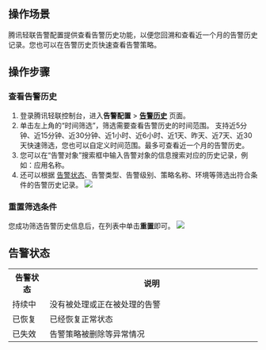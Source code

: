 ﻿## 操作场景

腾讯轻联告警配置提供查看告警历史功能，以便您回溯和查看近一个月的告警历史记录。您也可以在告警历史页快速查看告警策略。

## 操作步骤

### 查看告警历史

1. 登录腾讯轻联控制台，进入**告警配置** > [**告警历史**](https://ipaas.cloud.tencent.com/alarm) 页面。
2. 单击左上角的“时间筛选”，筛选需要查看告警历史的时间范围。
   支持近5分钟、近15分钟、近30分钟、近1小时、近6小时、近1天、昨天、近7天、近30天快速筛选，您也可以自定义时间范围。最多可查看近一个月的告警历史。
3. 您可以在“告警对象”搜索框中输入告警对象的信息搜索对应的历史记录，例如：应用名称。
4. 还可以根据 [告警状态](#state)、告警类型、告警级别、策略名称、环境等筛选出符合条件的告警历史记录。
   ![](https://qcloudimg.tencent-cloud.cn/raw/2affbdfc1403182909b8541f81ac8988.png)

### 重置筛选条件

您成功筛选告警历史信息后，在列表中单击**重置**即可。
![](https://staticintl.cloudcachetci.com/yehe/backend-news/k8fR055_f08546b75ce22a3746c2f0d719462a09.png)

[](id:state)
## 告警状态
<table>
<tbody>
<tr>
<th width="15%">告警状态</th>
<th width="85%">说明</th>
</tr>
<tr>
<td>持续中</td>
<td>没有被处理或正在被处理的告警</td>
</tr>
<tr>
<td>已恢复</td>
<td> 已经恢复正常状态</td>
</tr>
<tr>
<td>已失效
</td><td> 告警策略被删除等异常情况
</td></tr>
</tbody></table>

